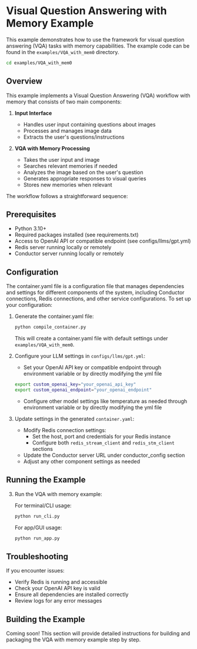 # Visual Question Answering with Memory Example

This example demonstrates how to use the framework for visual question answering (VQA) tasks with memory capabilities. The example code can be found in the `examples/VQA_with_mem0` directory.

```bash
cd examples/VQA_with_mem0
```

## Overview

This example implements a Visual Question Answering (VQA) workflow with memory that consists of two main components:

1. **Input Interface**
   - Handles user input containing questions about images
   - Processes and manages image data
   - Extracts the user's questions/instructions

2. **VQA with Memory Processing**
   - Takes the user input and image
   - Searches relevant memories if needed
   - Analyzes the image based on the user's question
   - Generates appropriate responses to visual queries
   - Stores new memories when relevant

The workflow follows a straightforward sequence:

## Prerequisites

- Python 3.10+
- Required packages installed (see requirements.txt)
- Access to OpenAI API or compatible endpoint (see configs/llms/gpt.yml)
- Redis server running locally or remotely
- Conductor server running locally or remotely

## Configuration

The container.yaml file is a configuration file that manages dependencies and settings for different components of the system, including Conductor connections, Redis connections, and other service configurations. To set up your configuration:

1. Generate the container.yaml file:
   ```bash
   python compile_container.py
   ```
   This will create a container.yaml file with default settings under `examples/VQA_with_mem0`.


2. Configure your LLM settings in `configs/llms/gpt.yml`:
   - Set your OpenAI API key or compatible endpoint through environment variable or by directly modifying the yml file
   ```bash
   export custom_openai_key="your_openai_api_key"
   export custom_openai_endpoint="your_openai_endpoint"
   ```
   - Configure other model settings like temperature as needed through environment variable or by directly modifying the yml file

3. Update settings in the generated `container.yaml`:
   - Modify Redis connection settings:
     - Set the host, port and credentials for your Redis instance
     - Configure both `redis_stream_client` and `redis_stm_client` sections
   - Update the Conductor server URL under conductor_config section
   - Adjust any other component settings as needed

## Running the Example

3. Run the VQA with memory example:

   For terminal/CLI usage:
   ```bash
   python run_cli.py
   ```

   For app/GUI usage:
   ```bash
   python run_app.py
   ```

## Troubleshooting

If you encounter issues:
- Verify Redis is running and accessible
- Check your OpenAI API key is valid
- Ensure all dependencies are installed correctly
- Review logs for any error messages


## Building the Example

Coming soon! This section will provide detailed instructions for building and packaging the VQA with memory example step by step.

